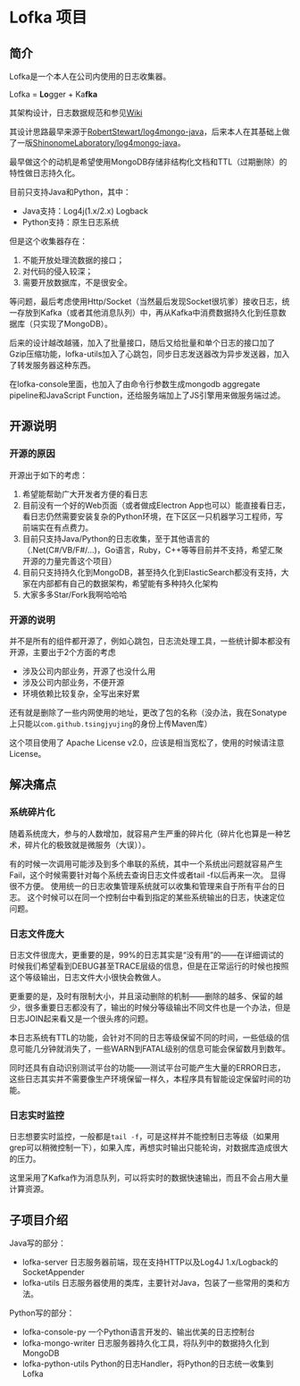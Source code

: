 # Lofka 项目

## 简介
Lofka是一个本人在公司内使用的日志收集器。

Lofka = **Lo**gger + Ka**fka**

其架构设计，日志数据规范和参见[Wiki](https://github.com/TsingJyujing/lofka/wiki)

其设计思路最早来源于[RobertStewart/log4mongo-java](https://github.com/RobertStewart/log4mongo-java)，后来本人在其基础上做了一版[ShinonomeLaboratory/log4mongo-java](https://github.com/ShinonomeLaboratory/log4mongo-java)。

最早做这个的动机是希望使用MongoDB存储非结构化文档和TTL（过期删除）的特性做日志持久化。

目前只支持Java和Python，其中：

- Java支持：Log4j(1.x/2.x) Logback
- Python支持：原生日志系统

但是这个收集器存在：

1. 不能开放处理流数据的接口；
2. 对代码的侵入较深；
3. 需要开放数据库，不是很安全。

等问题，最后考虑使用Http/Socket（当然最后发现Socket很坑爹）接收日志，统一存放到Kafka（或者其他消息队列）中，再从Kafka中消费数据持久化到任意数据库（只实现了MongoDB）。

后来的设计越改越骚，加入了批量接口，随后又给批量和单个日志的接口加了Gzip压缩功能，lofka-utils加入了心跳包，同步日志发送器改为异步发送器，加入了转发服务器这种东西。

在lofka-console里面，也加入了由命令行参数生成mongodb aggregate pipeline和JavaScript Function，还给服务端加上了JS引擎用来做服务端过滤。

## 开源说明

### 开源的原因

开源出于如下的考虑：
1. 希望能帮助广大开发者方便的看日志
2. 目前没有一个好的Web页面（或者做成Electron App也可以）能直接看日志，看日志仍然需要安装复杂的Python环境，在下区区一只机器学习工程师，写前端实在有点费力。
3. 目前只支持Java/Python的日志收集，至于其他语言的（.Net(C#/VB/F#/...)，Go语言，Ruby，C++等等目前并不支持，希望汇聚开源的力量完善这个项目）
4. 目前只支持持久化到MongoDB，甚至持久化到ElasticSearch都没有支持，大家在内部都有自己的数据架构，希望能有多种持久化架构
5. 大家多多Star/Fork我啊哈哈哈

### 开源的说明

并不是所有的组件都开源了，例如心跳包，日志流处理工具，一些统计脚本都没有开源，主要出于2个方面的考虑

- 涉及公司内部业务，开源了也没什么用
- 涉及公司内部业务，不便开源
- 环境依赖比较复杂，全写出来好累

还有就是删除了一些内网使用的地址，更改了包的名称（没办法，我在Sonatype上只能以`com.github.tsingjyujing`的身份上传Maven库）

这个项目使用了 Apache License v2.0，应该是相当宽松了，使用的时候请注意License。


## 解决痛点

### 系统碎片化
随着系统庞大，参与的人数增加，就容易产生严重的碎片化（碎片化也算是一种艺术，碎片化的极致就是微服务（大误））。

有的时候一次调用可能涉及到多个串联的系统，其中一个系统出问题就容易产生Fail，这个时候需要针对每个系统去查询日志文件或者tail -f以后再来一次。
显得很不方便。
使用统一的日志收集管理系统就可以收集和管理来自于所有平台的日志。
这个时候可以在同一个控制台中看到指定的某些系统输出的日志，快速定位问题。

### 日志文件庞大

日志文件很庞大，更重要的是，99%的日志其实是“没有用”的——在详细调试的时候我们希望看到DEBUG甚至TRACE层级的信息，但是在正常运行的时候也按照这个等级输出，日志文件大小很快会教做人。

更重要的是，及时有限制大小，并且滚动删除的机制——删除的越多、保留的越少，很多重要日志都没有了，输出的时候分等级输出不同文件也是一个办法，但是日志JOIN起来看又是一个很头疼的问题。

本日志系统有TTL的功能，会针对不同的日志等级保留不同的时间，一些低级的信息可能几分钟就消失了，一些WARN到FATAL级别的信息可能会保留数月到数年。

同时还具有自动识别测试平台的功能——测试平台可能产生大量的ERROR日志，这些日志其实并不需要像生产环境保留一样久，本程序具有智能设定保留时间的功能。

### 日志实时监控

日志想要实时监控，一般都是`tail -f`，可是这样并不能控制日志等级（如果用grep可以稍微控制一下），如果入库，再想实时输出只能轮询，对数据库造成很大的压力。

这里采用了Kafka作为消息队列，可以将实时的数据快速输出，而且不会占用大量计算资源。

## 子项目介绍

Java写的部分：
- lofka-server 日志服务器前端，现在支持HTTP以及Log4J 1.x/Logback的SocketAppender
- lofka-utils 日志服务器使用的类库，主要针对Java，包装了一些常用的类和方法。

Python写的部分：
- lofka-console-py 一个Python语言开发的、输出优美的日志控制台
- lofka-mongo-writer 日志服务器持久化工具，将队列中的数据持久化到MongoDB
- lofka-python-utils Python的日志Handler，将Python的日志统一收集到Lofka
